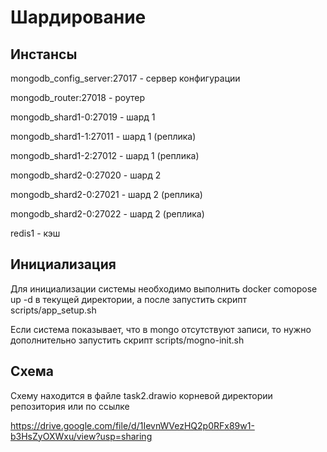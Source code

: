 # Шардирование
## Инстансы
mongodb_config_server:27017 - сервер конфигурации

mongodb_router:27018 - роутер

mongodb_shard1-0:27019 - шард 1

mongodb_shard1-1:27011 - шард 1 (реплика)

mongodb_shard1-2:27012 - шард 1 (реплика)

mongodb_shard2-0:27020 - шард 2

mongodb_shard2-0:27021 - шард 2 (реплика)

mongodb_shard2-0:27022 - шард 2 (реплика)

redis1                 - кэш

## Инициализация


Для инициализации системы необходимо выполнить docker comopose up -d в текущей директории, а после запустить скрипт scripts/app_setup.sh

Если система показывает, что в mongo отсутствуют записи, то нужно дополнительно запустить скрипт scripts/mogno-init.sh


## Схема

Схему находится в файле task2.drawio корневой директории репозитория или по ссылке

https://drive.google.com/file/d/1IevnWVezHQ2p0RFx89w1-b3HsZyOXWxu/view?usp=sharing
